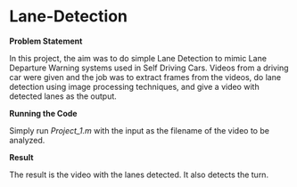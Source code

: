 # Lane-Detection

**Problem Statement**

In this project, the aim was to do simple Lane Detection to mimic Lane Departure Warning systems used in Self Driving Cars. Videos from a driving car were given and the job was to extract frames from the videos, do lane detection using image processing techniques, and give a video with detected lanes as the output.

**Running the Code**

Simply run *Project_1.m* with the input as the filename of the video to be analyzed.

**Result**

The result is the video with the lanes detected. It also detects the turn.
